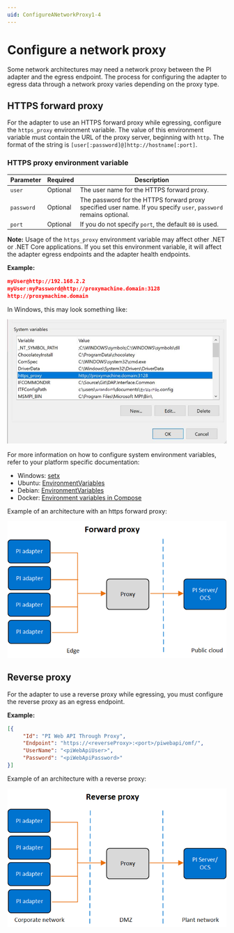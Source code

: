 ```yaml
---
uid: ConfigureANetworkProxy1-4
---
```


# Configure a network proxy

Some network architectures may need a network proxy between the PI adapter and the egress endpoint. The process for configuring the adapter to egress data through a network proxy varies depending on the proxy type.

## HTTPS forward proxy

For the adapter to use an HTTPS forward proxy while egressing, configure the `https_proxy` environment variable. The value of this environment variable must contain the URL of the proxy server, beginning with `http`. The format of the string is `[user[:password]@]http://hostname[:port]`.

### HTTPS proxy environment variable

Parameter| Required | Description
---------|----------|---------
 `user` | Optional| The user name for the HTTPS forward proxy.
 `password` | Optional | The password for the HTTPS forward proxy specified user name. If you specify `user`, `password` remains optional.
 `port` | Optional | If you do not specify `port`, the default `80` is used.

**Note:** Usage of the `https_proxy` environment variable may affect other .NET or .NET Core applications. If you set this environment variable, it will affect the adapter egress endpoints and the adapter health endpoints.

**Example:**

```json
myUser@http://192.168.2.2
myUser:myPassword@http://proxymachine.domain:3128
http://proxymachine.domain
```

In Windows, this may look something like:

![Windows HTTPS network proxy environment variable](../../images/windows-network-proxy-environment-variable.png)

For more information on how to configure system environment variables, refer to your platform specific documentation:

* Windows: [setx](https://docs.microsoft.com/en-us/windows-server/administration/windows-commands/setx)
* Ubuntu: [EnvironmentVariables](https://help.ubuntu.com/community/EnvironmentVariables)
* Debian: [EnvironmentVariables](https://wiki.debian.org/EnvironmentVariables)
* Docker: [Environment variables in Compose](https://docs.docker.com/compose/environment-variables/)

Example of an architecture with an https forward proxy:

![Forward proxy](../../images/forward-proxy.png)

## Reverse proxy

For the adapter to use a reverse proxy while egressing, you must configure the reverse proxy as an egress endpoint.

**Example:**

```json
[{
     "Id": "PI Web API Through Proxy",
     "Endpoint": "https://<reverseProxy>:<port>/piwebapi/omf/",
     "UserName": "<piWebApiUser>",
     "Password": "<piWebApiPassword>"
}]
```

Example of an architecture with a reverse proxy:

![Reverse proxy](../../images/reverse-proxy.png)